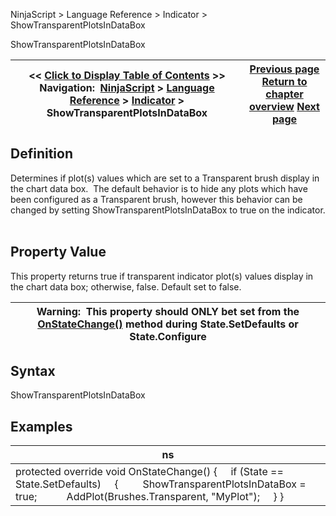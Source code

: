 ﻿
NinjaScript > Language Reference > Indicator > ShowTransparentPlotsInDataBox

ShowTransparentPlotsInDataBox

| << [Click to Display Table of Contents](showtransparentplotsindatabox.md) >> **Navigation:**     [NinjaScript](ninjascript.md) > [Language Reference](language_reference_wip.md) > [Indicator](indicator.md) > ShowTransparentPlotsInDataBox | [Previous page](paintpricemarkers.md) [Return to chapter overview](indicator.md) [Next page](market_analyzer_column.md) |
| --- | --- |
## Definition
Determines if plot(s) values which are set to a Transparent brush display in the chart data box.  The default behavior is to hide any plots which have been configured as a Transparent brush, however this behavior can be changed by setting ShowTransparentPlotsInDataBox to true on the indicator.
 
## Property Value
This property returns true if transparent indicator plot(s) values display in the chart data box; otherwise, false. Default set to false.
 

| Warning:  This property should ONLY bet set from the [OnStateChange()](onstatechange.md) method during State.SetDefaults or State.Configure |
| --- |

## Syntax
ShowTransparentPlotsInDataBox
## 
## Examples

| ns |
| --- |
| protected override void OnStateChange() {      if (State == State.SetDefaults)      {          ShowTransparentPlotsInDataBox = true;             AddPlot(Brushes.Transparent, "MyPlot");      } } |
